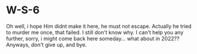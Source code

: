 # W-S-6
Oh well, i hope Him didnt make it here, he must not escape.
Actually he tried to murder me once, that failed. I still don't know why.
I can't help you any further, sorry, i might come back here someday... what about in 2022??
Anyways, don't give up, and bye.

